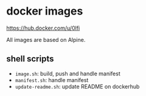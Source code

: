 # docker images

<https://hub.docker.com/u/0lfi>

All images are based on Alpine.

## shell scripts

- `image.sh`: build, push and handle manifest
- `manifest.sh`: handle manifest
- `update-readme.sh`: update README on dockerhub
